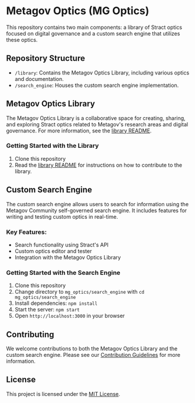 # Metagov Optics (MG Optics)

This repository contains two main components: a library of Stract optics focused on digital governance and a custom search engine that utilizes these optics.

## Repository Structure

- `/library`: Contains the Metagov Optics Library, including various optics and documentation.
- `/search_engine`: Houses the custom search engine implementation.

## Metagov Optics Library

The Metagov Optics Library is a collaborative space for creating, sharing, and exploring Stract optics related to Metagov's research areas and digital governance. For more information, see the [library README](library/README.md).

### Getting Started with the Library

1. Clone this repository
2. Read the [library README](library/README.md) for instructions on how to contribute to the library.

## Custom Search Engine

The custom search engine allows users to search for information using the Metagov Community self-governed search engine. It includes features for writing and testing custom optics in real-time.

### Key Features:
- Search functionality using Stract's API
- Custom optics editor and tester
- Integration with the Metagov Optics Library

### Getting Started with the Search Engine

1. Clone this repository
2. Change directory to `mg_optics/search_engine` with `cd mg_optics/search_engine`
3. Install dependencies: `npm install`
4. Start the server: `npm start`
5. Open `http://localhost:3000` in your browser

## Contributing

We welcome contributions to both the Metagov Optics Library and the custom search engine. Please see our [Contribution Guidelines](CONTRIBUTING.md) for more information.

## License

This project is licensed under the [MIT License](LICENSE).
